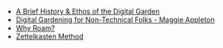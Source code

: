- [A Brief History & Ethos of the Digital Garden](https://maggieappleton.com/garden-history)
- [Digital Gardening for Non-Technical Folks - Maggie Appleton](https://maggieappleton.com/nontechnical-gardening)
- [Why Roam?](https://roamresearch.com/#/app/help/page/kHiuT34q_)
- [Zettelkasten Method](https://zettelkasten.de/posts/overview/)

